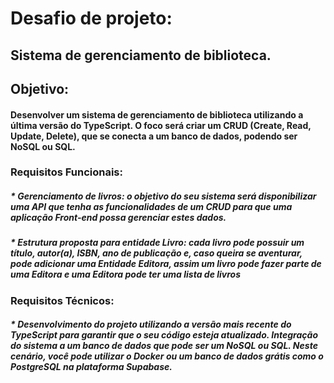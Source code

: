# **Desafio de projeto:**

## **Sistema de gerenciamento de biblioteca.**

## Objetivo:

#### Desenvolver um sistema de gerenciamento de biblioteca utilizando a última versão do TypeScript. O foco será criar um CRUD (Create, Read, Update, Delete), que se conecta a um banco de dados, podendo ser NoSQL ou SQL.

### Requisitos Funcionais:

##### \* Gerenciamento de livros: o objetivo do seu sistema será disponibilizar uma API que tenha as funcionalidades de um CRUD para que uma aplicação Front-end possa gerenciar estes dados.

##### \* Estrutura proposta para entidade Livro: cada livro pode possuir um título, autor(a), ISBN, ano de publicação e, caso queira se aventurar, pode adicionar uma Entidade Editora, assim um livro pode fazer parte de uma Editora e uma Editora pode ter uma lista de livros

### Requisitos Técnicos:

##### \* Desenvolvimento do projeto utilizando a versão mais recente do TypeScript para garantir que o seu código esteja atualizado. Integração do sistema a um banco de dados que pode ser um NoSQL ou SQL. Neste cenário, você pode utilizar o Docker ou um banco de dados grátis como o PostgreSQL na plataforma Supabase.
